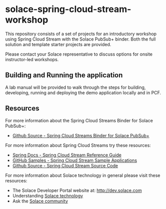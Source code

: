 # solace-spring-cloud-stream-workshop

This repository consists of a set of projects for an introductory workshop using Spring Cloud Stream with the Solace PubSub+ binder.  Both the full solution and template starter projects are provided.

Please contact your Solace representative to discuss options for onsite instructor-led workshops.

## Building and Running the application

A lab manual will be provided to walk through the steps for building, developing, running and deploying the demo application locally and in PCF.

## Resources

For more information about the Spring Cloud Streams Binder for Solace PubSub+:

- [Github Source - Spring Cloud Streams Binder for Solace PubSub+](https://github.com/SolaceProducts/spring-cloud-stream-binder-solace/)

For more information about Spring Cloud Streams try these resources:

- [Spring Docs - Spring Cloud Stream Reference Guide](https://docs.spring.io/spring-cloud-stream/docs/current/reference/htmlsingle/)
- [GitHub Samples - Spring Cloud Stream Sample Applications](https://github.com/spring-cloud/spring-cloud-stream-samples)
- [Github Source - Spring Cloud Stream Source Code](https://github.com/spring-cloud/spring-cloud-stream)

For more information about Solace technology in general please visit these resources:

- The Solace Developer Portal website at: http://dev.solace.com
- Understanding [Solace technology](http://dev.solace.com/tech/)
- Ask the [Solace community](http://dev.solace.com/community/)
 